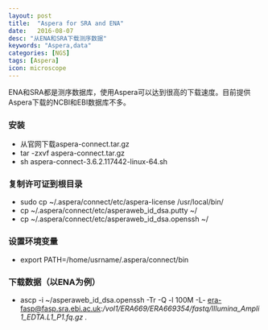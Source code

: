 ```yaml
---
layout: post
title:  "Aspera for SRA and ENA"
date:   2016-08-07
desc: "从ENA和SRA下载测序数据"
keywords: "Aspera,data"
categories: [NGS]
tags: [Aspera]
icon: microscope
---
```


ENA和SRA都是测序数据库，使用Aspera可以达到很高的下载速度。目前提供Aspera下载的NCBI和EBI数据库不多。

### 安装

- 从官网下载aspera-connect.tar.gz
- tar -zxvf aspera-connect.tar.gz
- sh aspera-connect-3.6.2.117442-linux-64.sh

### 复制许可证到根目录
- sudo cp ~/.aspera/connect/etc/aspera-license /usr/local/bin/
- cp ~/.aspera/connect/etc/asperaweb_id_dsa.putty ~/
- cp ~/.aspera/connect/etc/asperaweb_id_dsa.openssh ~/

### 设置环境变量
- export PATH=/home/usrname/.aspera/connect/bin

### 下载数据（以ENA为例）
- ascp -i ~/asperaweb_id_dsa.openssh -Tr -Q -l 100M -L- era-fasp@fasp.sra.ebi.ac.uk:*/vol1/ERA669/ERA669354/fastq/Illumina_Ampli1_EDTA.L1_P1.fq.gz .*


